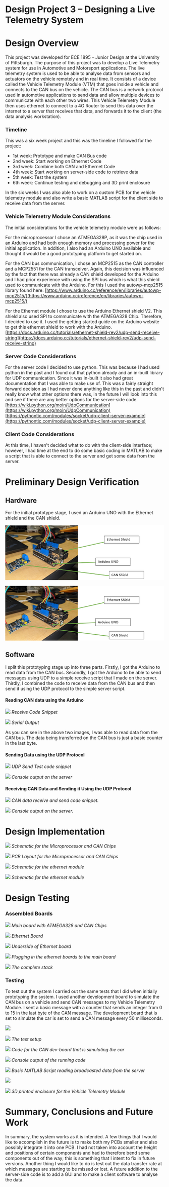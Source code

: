 # **Design Project 3 – Designing a Live Telemetry System**

# Design Overview

This project was developed for ECE 1895 – Junior Design at the University of Pittsburgh.
 The purpose of this project was to develop a Live Telemetry system for use in Automotive and Motorsport applications. The live telemetry system is used to be able to analyse data from sensors and actuators on the vehicle remotely and in real time. It consists of a device called the Vehicle Telemetry Module (VTM) that goes inside a vehicle and connects to the CAN bus on the vehicle. The CAN bus is a network protocol used in automotive applications to send data and allow multiple devices to communicate with each other two wires. This Vehicle Telemetry Module then uses ethernet to connect to a 4G Router to send this data over the internet to a server that receives that data, and forwards it to the client (the data analysis workstation).

### Timeline

This was a six week project and this was the timeline I followed for the project:

- 1st week: Prototype and make CAN Bus code
- 2nd week: Start working on Ethernet Code
- 3rd week: Combine both CAN and Ethernet Code
- 4th week: Start working on server-side code to retrieve data
- 5th week: Test the system
- 6th week: Continue testing and debugging and 3D print enclosure

In the six weeks I was also able to work on a custom PCB for the vehicle telemetry module and also write a basic MATLAB script for the client side to receive data from the server.

### Vehicle Telemetry Module Considerations

The initial considerations for the vehicle telemetry module were as follows:

For the microprocessor I chose an ATMEGA328P, as it was the chip used in an Arduino and had both enough memory and processing power for the initial application. In addition, I also had an Arduino UNO available and thought it would be a good prototyping platform to get started on.

For the CAN bus communication, I chose an MCP2515 as the CAN controller and a MCP2551 for the CAN transceiver. Again, this decision was influenced by the fact that there was already a CAN shield developed for the Arduino and I had prior experience with using the SPI bus which is what this shield used to communicate with the Arduino. For this I used the autowp-mcp2515 library found here: [https://www.arduino.cc/reference/en/libraries/autowp-mcp2515/](https://www.arduino.cc/reference/en/libraries/autowp-mcp2515/)

For the Ethernet module I chose to use the Arduino Ethernet shield V2. This shield also used SPI to communicate with the ATMEGA328 Chip. Therefore, I decided to use it. I used the getting started guide on the Arduino website to get this ethernet shield to work with the Arduino. [https://docs.arduino.cc/tutorials/ethernet-shield-rev2/udp-send-receive-string](https://docs.arduino.cc/tutorials/ethernet-shield-rev2/udp-send-receive-string)

### Server Code Considerations

For the server code I decided to use python. This was because I had used python in the past and I found out that python already and an in-built library for UDP communication. Since it was in-built it also had great documentation that I was able to make use of. This was a fairly straight forward decision as I had never done anything like this in the past and didn't really know what other options there was, in the future I will look into this and see if there are any better options for the server-side code. [https://wiki.python.org/moin/UdpCommunication](https://wiki.python.org/moin/UdpCommunication)
[https://pythontic.com/modules/socket/udp-client-server-example](https://pythontic.com/modules/socket/udp-client-server-example)

### Client Code Considerations

At this time, I haven't decided what to do with the client-side interface; however, I had time at the end to do some basic coding in MATLAB to make a script that is able to connect to the server and get some data from the server.

# Preliminary Design Verification

## Hardware

For the initial prototype stage, I used an Arduino UNO with the Ethernet shield and the CAN shield.

![](https://github.com/RaheelFarouk/ece1895-DesignProject3/blob/main/Media/ReadmeImages/image001.png)

![](https://github.com/RaheelFarouk/ece1895-DesignProject3/blob/main/Media/ReadmeImages/image002.png)

## Software

I split this prototyping stage up into three parts. Firstly, I got the Arduino to read data from the CAN bus. Secondly, I got the Arduino to be able to send messages using UDP to a simple receive script that I made on the server. Thirdly, I combined the code to receive data from the CAN bus and then send it using the UDP protocol to the simple server script.

#### Reading CAN data using the Arduino

![](RackMultipart20221216-1-2rpgig_html_d5a7ad2691df69bb.png)
_Receive Code Snippet_

![](RackMultipart20221216-1-2rpgig_html_7b6b80aceb669f3d.png)
_Serial Output_

As you can see in the above two images, I was able to read data from the CAN bus. The data being transferred on the CAN bus is just a basic counter in the last byte.

#### Sending Data using the UDP Protocol

![](RackMultipart20221216-1-2rpgig_html_f8c5cfa0ad9eba2f.png)
_UDP Send Test code snippet_

![](RackMultipart20221216-1-2rpgig_html_d00ab4bfb89ca0ae.png)
_Console output on the server_

#### Receiving CAN Data and Sending it Using the UDP Protocol

![](RackMultipart20221216-1-2rpgig_html_14a3b8752b580bbe.png)
_CAN data receive and send code snippet._

![](RackMultipart20221216-1-2rpgig_html_ffbed329621d28a9.png)
 _Console output on the server._

# Design Implementation

![](RackMultipart20221216-1-2rpgig_html_ab148a38d845cccf.png)
_Schematic for the Microprocessor and CAN Chips_

![](RackMultipart20221216-1-2rpgig_html_e6e4a2f25057ed04.png)
_PCB Layout for the Microprocessor and CAN Chips_

![](RackMultipart20221216-1-2rpgig_html_d800300eeb6f0c1f.png)
_Schematic for the ethernet module_

![](RackMultipart20221216-1-2rpgig_html_f4b1748986603c65.png)
_Schematic for the ethernet module_

# Design Testing

### Assembled Boards

![](RackMultipart20221216-1-2rpgig_html_eba9d4cbc2120f0e.jpg)
_Main board with ATMEGA328 and CAN Chips_

![](RackMultipart20221216-1-2rpgig_html_bbcbf5e6a3e46815.jpg)
_Ethernet Board_

![](RackMultipart20221216-1-2rpgig_html_67c8b747467f187.jpg)
_Underside of Ethernet board_

![](RackMultipart20221216-1-2rpgig_html_7bd2d6e235ccfaa2.jpg)
_Plugging in the ethernet boards to the main board_

![](RackMultipart20221216-1-2rpgig_html_2549ea4a3022122d.jpg)
_The complete stack_

### Testing

To test out the system I carried out the same tests that I did when initially prototyping the system. I used another development board to simulate the CAN bus on a vehicle and send CAN messages to my Vehicle Telemetry Module. I sent a basic message with a counter that sends an integer from 0 to 15 in the last byte of the CAN message. The development board that is set to simulate the car is set to send a CAN message every 50 milliseconds.

![](RackMultipart20221216-1-2rpgig_html_bdcf08aac27d0ac8.jpg)

![](RackMultipart20221216-1-2rpgig_html_cd6259d7b849a244.png)
_The test setup_

![](RackMultipart20221216-1-2rpgig_html_fcba00aea4b75dab.png)
 _Code for the CAN dev-board that is simulating the car_

![](RackMultipart20221216-1-2rpgig_html_e11f310c312acc48.png)
 _Console output of the running code_

![](RackMultipart20221216-1-2rpgig_html_669abf7f585938c6.png)
 _Basic MATLAB Script reading broadcasted data from the server_

![](RackMultipart20221216-1-2rpgig_html_3099cfbf9ca53547.jpg)

![](RackMultipart20221216-1-2rpgig_html_4e30b47d2fba01e5.jpg)
 _3D printed enclosure for the Vehicle Telemetry Module_

# Summary, Conclusions and Future Work

In summary, the system works as it is intended. A few things that I would like to accomplish in the future is to make both my PCBs smaller and also possibly integrate it into one PCB. I had not taken into account the height and positions of certain components and had to therefore bend some components out of the way; this is something that I intent to fix in future versions. Another thing I would like to do is test out the data transfer rate at which messages are starting to be missed or lost. A future addition to the server-side code is to add a GUI and to make a client software to analyse the data.